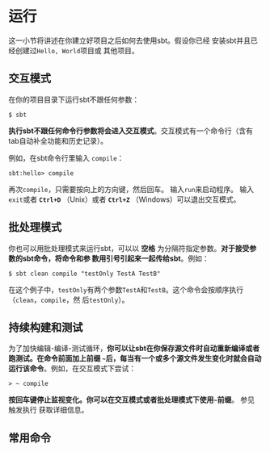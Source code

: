 运行
===================================================================================
这一小节将讲述在你建立好项目之后如何去使用sbt。假设你已经 安装sbt并且已经创建过`Hello, World`项目或
其他项目。

## 交互模式
在你的项目目录下运行sbt不跟任何参数：
```shell
$ sbt
```
**执行sbt不跟任何命令行参数将会进入交互模式**。交互模式有一个命令行（含有tab自动补全功能和历史记录）。

例如，在sbt命令行里输入 `compile`：
```shell
sbt:hello> compile
```
再次`compile`，只需要按向上的方向键，然后回车。 输入`run`来启动程序。 输入`exit`或者 **`Ctrl+D`**
 （Unix）或者 **`Ctrl+Z`** （Windows）可以退出交互模式。

 ## 批处理模式
你也可以用批处理模式来运行sbt，可以以 **空格** 为分隔符指定参数。**对于接受参数的sbt命令，将命令和参
数用引号引起来一起传给sbt**。例如：
```shell
$ sbt clean compile "testOnly TestA TestB"
```
在这个例子中，`testOnly`有两个参数`TestA`和`TestB`。这个命令会按顺序执行（`clean`，`compile`，然
后`testOnly`）。

## 持续构建和测试
为了加快编辑-编译-测试循环，**你可以让sbt在你保存源文件时自动重新编译或者跑测试。在命令前面加上前缀
`~`后，每当有一个或多个源文件发生变化时就会自动运行该命令**。例如，在交互模式下尝试：
```shell
> ~ compile
```
**按回车键停止监视变化。你可以在交互模式或者批处理模式下使用`~`前缀**。 参见 触发执行 获取详细信息。

## 常用命令
